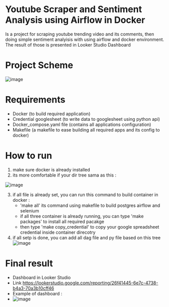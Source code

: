 # Youtube Scraper and Sentiment Analysis using Airflow in Docker 
Is a project for scraping youtube trending video and its comments, then doing simple sentiment analyisis with using airflow and docker environment.
The result of those is presented in Looker Studio Dashboard

# Project Scheme
![image](https://github.com/arifalse/final_assignment/assets/61183492/c1ce4630-8669-4612-904c-8ba8aaab3135)

# Requirements
- Docker (to build required application)
- Credential googlesheet (to write data to googlesheet using python api) 
- Docker_compose.yaml file (contains all applications configuration)
- Makefile (a makefile to ease building all required apps and its config to docker) 

# How to run
1. make sure docker is already installed
2. its more comfortable if your dir tree sama as this :

![image](https://github.com/arifalse/final_assignment/assets/61183492/db539535-37fe-45e0-bcb3-9fec0c66a2e5)

3. if all file is already set, you can run this command to build container in docker :
   - 'make all' its command using makefile to build postgres airflow and selenium
   - if all three container is already running, you can type 'make packages' to install all required pacakge
   - then type 'make copy_credential' to copy your google spreadsheet credential inside container direcotry
4. if all setp is done, you can add all dag file and py file based on this tree
   ![image](https://github.com/arifalse/final_assignment/assets/61183492/df989775-511e-4cf4-a878-a705320f3999)

# Final result
- Dashboard in Looker Studio
- Link https://lookerstudio.google.com/reporting/26f41445-6e7c-4738-b4a3-70a3b10cff46
- Example of dashboard :
- ![image](https://github.com/arifalse/final_assignment/assets/61183492/910a6a57-c6ad-4879-a62c-793d508b4b5e)


